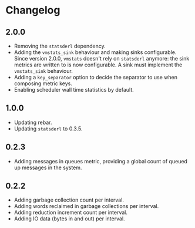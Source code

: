 # Changelog

## 2.0.0

- Removing the `statsderl` dependency.
- Adding the `vmstats_sink` behaviour and making sinks configurable. Since version 2.0.0, `vmstats` doesn't rely on `statsderl` anymore: the sink metrics are written to is now configurable. A sink must implement the `vmstats_sink` behaviour.
- Adding a `key_separator` option to decide the separator to use when composing metric keys.
- Enabling scheduler wall time statistics by default.

## 1.0.0

- Updating rebar.
- Updating `statsderl` to 0.3.5.

## 0.2.3

- Adding messages in queues metric, providing a global count of queued up messages in the system.

## 0.2.2

- Adding garbage collection count per interval.
- Adding words reclaimed in garbage collections per interval.
- Adding reduction increment count per interval.
- Adding IO data (bytes in and out) per interval.
